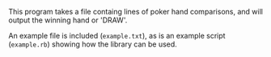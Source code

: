 This program takes a file containg lines of poker hand comparisons, and
will output the winning hand or 'DRAW'.

An example file is included (`example.txt`), as is an example script
(`example.rb`) showing how the library can be used.
